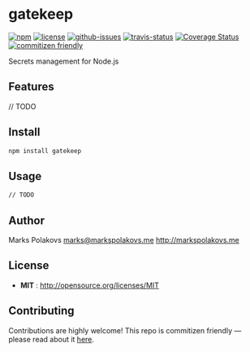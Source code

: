 # gatekeep

[![npm](https://img.shields.io/npm/v/gatekeep.svg)](https://www.npmjs.com/package/gatekeep)
[![license](https://img.shields.io/npm/l/gatekeep.svg)](http://opensource.org/licenses/MIT)
[![github-issues](https://img.shields.io/github/issues/markspolakovs/gatekeep.svg)](https://github.com/markspolakovs/gatekeep/issues)
[![travis-status](https://img.shields.io/travis/markspolakovs/gatekeep.svg)](https://travis-ci.org/markspolakovs/gatekeep)
[![Coverage Status](https://coveralls.io/repos/github/markspolakovs/gatekeep/badge.svg?branch=master)](https://coveralls.io/github/markspolakovs/gatekeep?branch=master)
[![commitizen friendly](https://img.shields.io/badge/commitizen-friendly-brightgreen.svg)](http://commitizen.github.io/cz-cli/)

Secrets management for Node.js


## Features
// TODO

## Install

```sh
npm install gatekeep
```

## Usage

```sh
// TODO
```

## Author

Marks Polakovs marks@markspolakovs.me http://markspolakovs.me

## License

- **MIT** : http://opensource.org/licenses/MIT

## Contributing

Contributions are highly welcome! This repo is commitizen friendly — please read about it [here](http://commitizen.github.io/cz-cli/).
